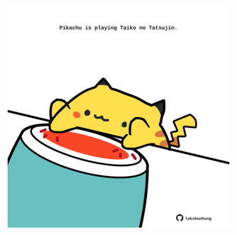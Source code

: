 <!-- built at 02/12/2021, 22:01:57 UTC -->
<p align="center">
  <img width="500" height="500" src="./ReadmeImage.svg">
</p>
